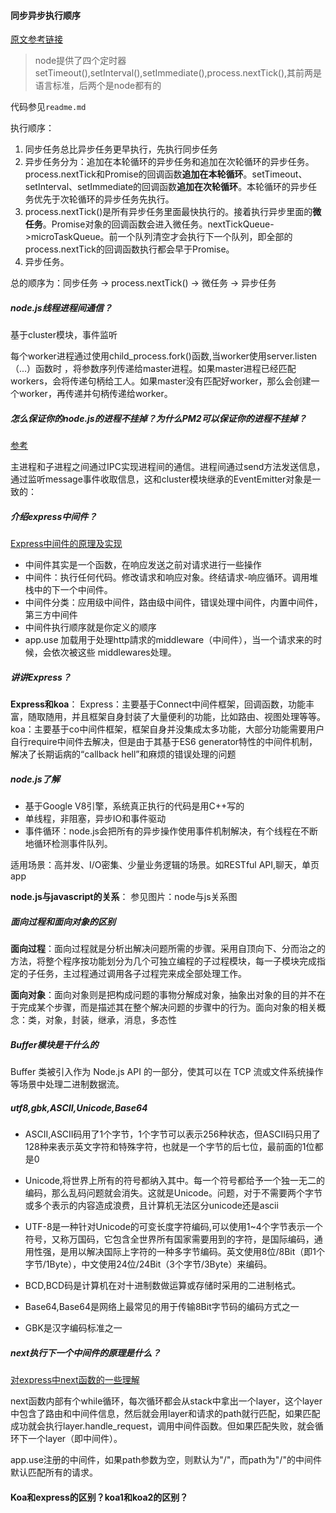 #### 同步异步执行顺序

[原文参考链接](http://www.ruanyifeng.com/blog/2018/02/node-event-loop.html)

> node提供了四个定时器setTimeout(),setInterval(),setImmediate(),process.nextTick(),其前两是语言标准，后两个是node都有的

代码参见`readme.md`

执行顺序：
1. 同步任务总比异步任务更早执行，先执行同步任务
2. 异步任务分为：追加在本轮循环的异步任务和追加在次轮循环的异步任务。process.nextTick和Promise的回调函数**追加在本轮循环**。setTimeout、setInterval、setImmediate的回调函数**追加在次轮循环**。本轮循环的异步任务优先于次轮循环的异步任务先执行。
3. process.nextTick()是所有异步任务里面最快执行的。接着执行异步里面的**微任务**。Promise对象的回调函数会进入微任务。nextTickQueue->microTaskQueue。前一个队列清空才会执行下一个队列，即全部的process.nextTick的回调函数执行都会早于Promise。
4. 异步任务。

总的顺序为：同步任务 -> process.nextTick() -> 微任务 -> 异步任务

##### node.js线程进程间通信？
基于cluster模块，事件监听

每个worker进程通过使用child_process.fork()函数,当worker使用server.listen（...）函数时 ，将参数序列传递给master进程。如果master进程已经匹配workers，会将传递句柄给工人。如果master没有匹配好worker，那么会创建一个worker，再传递并句柄传递给worker。

##### 怎么保证你的node.js的进程不挂掉？为什么PM2可以保证你的进程不挂掉？
[参考](https://www.jianshu.com/p/ac843b516fda)

主进程和子进程之间通过IPC实现进程间的通信。进程间通过send方法发送信息，通过监听message事件收取信息，这和cluster模块继承的EventEmitter对象是一致的：

##### 介绍express中间件？
[Express中间件的原理及实现](https://www.jianshu.com/p/797a4e38fe77)

- 中间件其实是一个函数，在响应发送之前对请求进行一些操作
- 中间件：执行任何代码。修改请求和响应对象。终结请求-响应循环。调用堆栈中的下一个中间件。
- 中间件分类：应用级中间件，路由级中间件，错误处理中间件，内置中间件，第三方中间件
- 中间件执行顺序就是你定义的顺序
- app.use 加载用于处理http請求的middleware（中间件），当一个请求来的时候，会依次被这些 middlewares处理。

##### 讲讲Express？
**Express和koa**：
Express：主要基于Connect中间件框架，回调函数，功能丰富，随取随用，并且框架自身封装了大量便利的功能，比如路由、视图处理等等。
koa：主要基于co中间件框架，框架自身并没集成太多功能，大部分功能需要用户自行require中间件去解决，但是由于其基于ES6 generator特性的中间件机制，解决了长期诟病的“callback hell”和麻烦的错误处理的问题

##### node.js了解
- 基于Google V8引擎，系统真正执行的代码是用C++写的
- 单线程，非阻塞，异步IO和事件驱动
- 事件循环：node.js会把所有的异步操作使用事件机制解决，有个线程在不断地循环检测事件队列。

适用场景：高并发、I/O密集、少量业务逻辑的场景。如RESTful API,聊天，单页app

**node.js与javascript的关系**：
参见图片：node与js关系图

##### 面向过程和面向对象的区别
**面向过程**：面向过程就是分析出解决问题所需的步骤。采用自顶向下、分而治之的方法，将整个程序按功能划分为几个可独立编程的子过程模块，每一子模块完成指定的子任务，主过程通过调用各子过程完来成全部处理工作。

**面向对象**：面向对象则是把构成问题的事物分解成对象，抽象出对象的目的并不在于完成某个步骤，而是描述其在整个解决问题的步骤中的行为。面向对象的相关概念：类，对象，封装，继承，消息，多态性

##### Buffer模块是干什么的
 Buffer 类被引入作为 Node.js API 的一部分，使其可以在 TCP 流或文件系统操作等场景中处理二进制数据流。

##### utf8,gbk,ASCII,Unicode,Base64
- ASCII,ASCII码用了1个字节，1个字节可以表示256种状态，但ASCII码只用了128种来表示英文字符和特殊字符，也就是一个字节的后七位，最前面的1位都是0

- Unicode,将世界上所有的符号都纳入其中。每一个符号都给予一个独一无二的编码，那么乱码问题就会消失。这就是Unicode。问题，对于不需要两个字节或多个表示的内容造成浪费，且计算机无法区分unicode还是ascii

- UTF-8是一种针对Unicode的可变长度字符编码,可以使用1~4个字节表示一个符号，又称万国码，它包含全世界所有国家需要用到的字符，是国际编码，通用性强，是用以解决国际上字符的一种多字节编码。英文使用8位/8Bit（即1个字节/1Byte），中文使用24位/24Bit（3个字节/3Byte）来编码。

- BCD,BCD码是计算机在对十进制数做运算或存储时采用的二进制格式。

- Base64,Base64是网络上最常见的用于传输8Bit字节码的编码方式之一

- GBK是汉字编码标准之一

##### next执行下一个中间件的原理是什么？
[对express中next函数的一些理解](https://cnodejs.org/topic/5757e80a8316c7cb1ad35bab)

next函数内部有个while循环，每次循环都会从stack中拿出一个layer，这个layer中包含了路由和中间件信息，然后就会用layer和请求的path就行匹配，如果匹配成功就会执行layer.handle_request，调用中间件函数。但如果匹配失败，就会循环下一个layer（即中间件）。

app.use注册的中间件，如果path参数为空，则默认为"/"，而path为"/"的中间件默认匹配所有的请求。

#### Koa和express的区别？koa1和koa2的区别？






